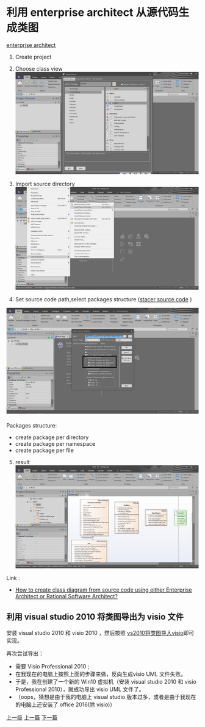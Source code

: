 # 利用 enterprise architect 从源代码生成类图

[enterprise architect](http://sparxsystems.com/products/ea/)

1. Create project

2. Choose class view
![enterpriseArchitectClassView_201805121330_1](../images/enterpriseArchitectClassView_201805121330_1.PNG)

3. Import source directory
![enterpriseArchitectClassView_201805121330_2](../images/enterpriseArchitectClassView_201805121330_2.PNG)

4. Set source code path,select packages structure ([stacer source code](https://github.com/oguzhaninan/Stacer) )

![enterpriseArchitectClassView_201805121330_3](../images/enterpriseArchitectClassView_201805121330_3.png)

Packages structure:
* create package per directory
* create package per namespace
* create package per file

5. result
![enterpriseArchitectClassView_201805121330_5](../images/enterpriseArchitectClassView_201805121330_5.PNG)



Link :
* [How to create class diagram from source code using either Enterprise Architect or Rational Software Architect?](https://stackoverflow.com/questions/12432016/how-to-create-class-diagram-from-source-code-using-either-enterprise-architect-o?utm_medium=organic&utm_source=google_rich_qa&utm_campaign=google_rich_qa)

## 利用 visual studio 2010 将类图导出为 visio 文件

安装 visual studio 2010 和 visio 2010 ，然后按照 [vs2010将类图导入visio](https://blog.csdn.net/shiqijiamengjie/article/details/50884744)即可实现。

再次尝试导出：
*  需要 Visio Professional 2010 ;
* 在我现在的电脑上按照上面的步骤来做，反向生成visio UML 文件失败。
* 于是，我在创建了一个新的 Win10 虚拟机（安装 visual studio 2010 和 visio Professional 2010），就成功导出 visio UML 文件了。
* （oops，猜想是由于我的电脑上 visual studio 版本过多，或者是由于我现在的电脑上还安装了 office 2016(除 visio)）

[上一级](README.md)
[上一篇](eclipse.md)
[下一篇](graph.md)
